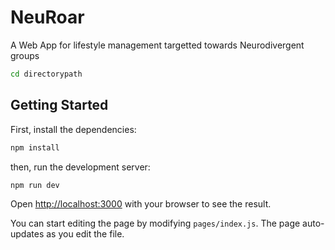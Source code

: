 # NeuRoar 

A Web App for lifestyle management targetted towards Neurodivergent groups
```bash
cd directorypath

```
## Getting Started

First, install the dependencies:

```bash
npm install

```
then, run the development server:

```bash
npm run dev

```

Open [http://localhost:3000](http://localhost:3000) with your browser to see the result.

You can start editing the page by modifying `pages/index.js`. The page auto-updates as you edit the file.

